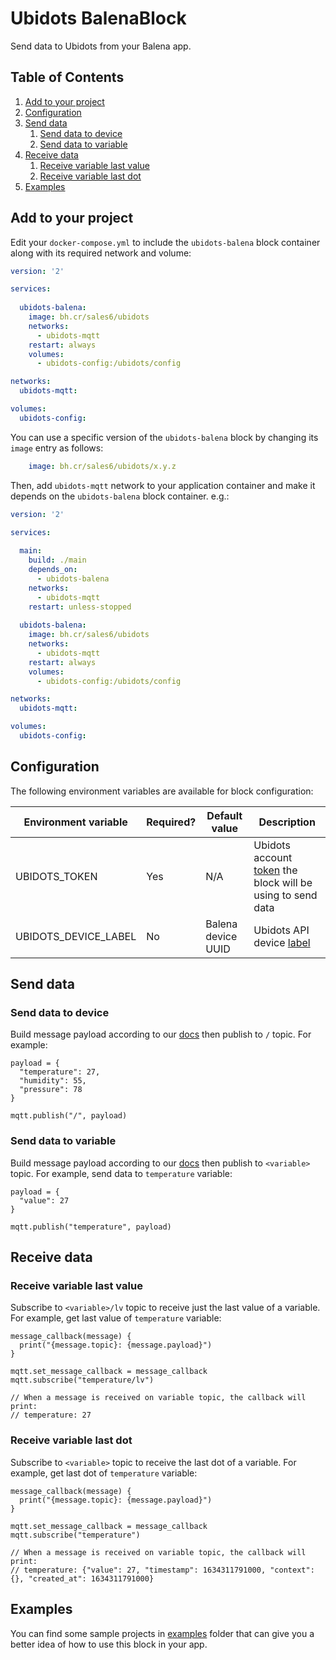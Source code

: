 # Ubidots BalenaBlock

Send data to Ubidots from your Balena app.

## Table of Contents

1. [Add to your project](#add-to-your-project)
2. [Configuration](#configuration)
3. [Send data](#send-data)
    1. [Send data to device](#send-data-to-device)
    2. [Send data to variable](#send-data-to-variable)
4. [Receive data](#receive-data)
    1. [Receive variable last value](#receive-variable-last-value)
    2. [Receive variable last dot](#receive-variable-last-dot)
5. [Examples](#examples)

## Add to your project

Edit your `docker-compose.yml` to include the `ubidots-balena` block container along with its required network and volume:

```yml
version: '2'

services:
  
  ubidots-balena:
    image: bh.cr/sales6/ubidots
    networks:
      - ubidots-mqtt
    restart: always
    volumes:
      - ubidots-config:/ubidots/config

networks:
  ubidots-mqtt:

volumes:
  ubidots-config:
```

You can use a specific version of the `ubidots-balena` block by changing its `image` entry as follows:

```yml
    image: bh.cr/sales6/ubidots/x.y.z
```

Then, add `ubidots-mqtt` network to your application container and make it depends on the `ubidots-balena` block container. e.g.:

```yml
version: '2'

services:
  
  main:
    build: ./main
    depends_on:
      - ubidots-balena
    networks:
      - ubidots-mqtt
    restart: unless-stopped
  
  ubidots-balena:
    image: bh.cr/sales6/ubidots
    networks:
      - ubidots-mqtt
    restart: always
    volumes:
      - ubidots-config:/ubidots/config

networks:
  ubidots-mqtt:

volumes:
  ubidots-config:
```

## Configuration

The following environment variables are available for block configuration:

| Environment variable | Required? |   Default value    | Description |
|----------------------|-----------|--------------------|-------------|
| UBIDOTS_TOKEN        |    Yes    |        N/A         | Ubidots account [token][token] the block will be using to send data |
| UBIDOTS_DEVICE_LABEL |    No     | Balena device UUID | Ubidots API device [label][label] |

[label]: https://help.ubidots.com/en/articles/1330905-automatically-provision-devices-and-variables-with-ubidots-api-labels
[token]: https://help.ubidots.com/en/articles/590078-find-your-token-from-your-ubidots-account

## Send data

### Send data to device

Build message payload according to our [docs][pub_device_payload] then publish to `/` topic. For example:

```
payload = {
  "temperature": 27,
  "humidity": 55,
  "pressure": 78
}

mqtt.publish("/", payload)
```

[pub_device_payload]: https://docs.ubidots.com/v1.6/reference/publish-data-to-a-device#payload

### Send data to variable

Build message payload according to our [docs][pub_variable_payload] then publish to `<variable>` topic. For example, send data to `temperature` variable:

```
payload = {
  "value": 27
}

mqtt.publish("temperature", payload)
```

[pub_variable_payload]: https://docs.ubidots.com/v1.6/reference/publish-data-to-a-variable#payload


## Receive data

### Receive variable last value

Subscribe to `<variable>/lv` topic to receive just the last value of a variable. For example, get last value of `temperature` variable:

```
message_callback(message) {
  print("{message.topic}: {message.payload}")
}

mqtt.set_message_callback = message_callback
mqtt.subscribe("temperature/lv")

// When a message is received on variable topic, the callback will print:
// temperature: 27

```

### Receive variable last dot

Subscribe to `<variable>` topic to receive the last dot of a variable. For example, get last dot of `temperature` variable:

```
message_callback(message) {
  print("{message.topic}: {message.payload}")
}

mqtt.set_message_callback = message_callback
mqtt.subscribe("temperature")

// When a message is received on variable topic, the callback will print:
// temperature: {"value": 27, "timestamp": 1634311791000, "context": {}, "created_at": 1634311791000}

```

## Examples

You can find some sample projects in [examples](examples) folder that can give you a better idea of how to use this block in your app.
